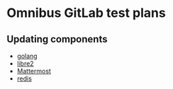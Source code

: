 # Omnibus GitLab test plans

## Updating components

<!-- Keep this list sorted alphabetically. -->
- [golang](upgrade-golang-testplan.md)
- [libre2](upgrade-libre2-testplan.md)
- [Mattermost](upgrade-mattermost-testplan.md)
- [redis](upgrade-redis-testplan.md)
